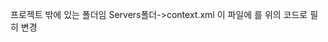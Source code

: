 <Context allowCasualMultipartParsing="true" path="/">
   <Resources cachingAllowed="true" cacheMaxSize="100000" />

프로젝트 밖에 있는 폴더임
Servers폴더->context.xml
이 파일에 <Context>를 위의 코드로 필히 변경
